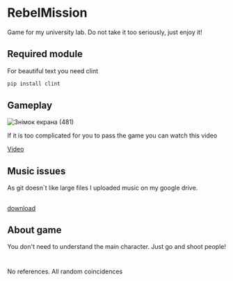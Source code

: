 # RebelMission
Game for my university lab. Do not take it too seriously, just enjoy it!
## Required module
For beautiful text you need clint
```python
pip install clint
```
## Gameplay
![Знімок екрана (481)](https://user-images.githubusercontent.com/54356826/76356775-30acfa00-631f-11ea-8b22-c71fca1b6590.png)

If it is too complicated for you to pass the game you can watch this video


[Video](https://drive.google.com/file/d/1wEUpkZ25JzN9scbAahmsYhB3SCSe-4YH/view?usp=sharing)
## Music issues
As git doesn`t like large files I uploaded music on my google drive.
##
[download](https://drive.google.com/file/d/1ccqUjhNBbESUZVs7IRFdmuHQXIv9Q3iA/view?usp=sharing)

## About game
You don't need to understand the main character. Just go and shoot people!
#
No references. All random coincidences


